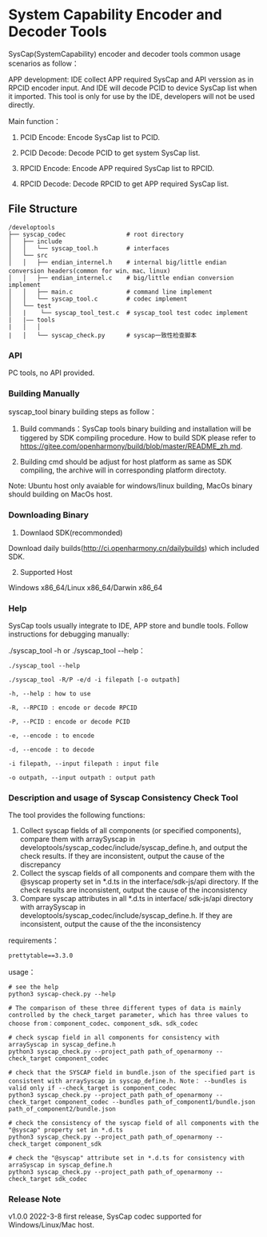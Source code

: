 # System Capability Encoder and Decoder Tools

SysCap(SystemCapability) encoder and decoder tools common usage scenarios as follow：

APP development: IDE collect APP required SysCap and API verssion as in RPCID encoder input. And IDE will decode PCID to device SysCap list when it imported. This tool is only for use by the IDE, developers will not be used directly.

Main function：

1. PCID Encode: Encode SysCap list to PCID.

2. PCID Decode: Decode PCID to get system SysCap list.

3. RPCID Encode: Encode APP required SysCap list to RPCID.

4. RPCID Decode: Decode RPCID to get APP required SysCap list.

## File Structure

```
/developtools
├── syscap_codec                 # root directory
│   ├── include
│   │   └── syscap_tool.h        # interfaces
│   └── src
│   │   ├── endian_internel.h    # internal big/little endian conversion headers(common for win、mac、linux)
│   │   ├── endian_internel.c    # big/little endian conversion implement
│   │   ├── main.c               # command line implement
│   │   └── syscap_tool.c        # codec implement
│   └── test 
│   |    └── syscap_tool_test.c  # syscap_tool test codec implement
|   |—— tools
|   │   │
|   │   └── syscap_check.py      # syscap一致性检查脚本
```

### API

PC tools, no API provided.

### Building Manually

syscap_tool binary building steps as follow：

1. Build commands：SysCap tools binary building and installation will be tiggered by SDK compiling procedure. How to build SDK please refer to https://gitee.com/openharmony/build/blob/master/README_zh.md.

2. Building cmd should be adjust for host platform as same as SDK compiling, the archive will in corresponding platform directoty.

Note: Ubuntu host only avaiable for windows/linux building, MacOs binary should building on MacOs host.

### Downloading Binary

1. Downlaod SDK(recommonded)

Download daily builds(http://ci.openharmony.cn/dailybuilds) which included SDK.

2. Supported Host

Windows x86_64/Linux x86_64/Darwin x86_64

### Help

SysCap tools usually integrate to IDE, APP store and bundle tools. Follow instructions for debugging manually:

./syscap_tool -h or ./syscap_tool --help：
```
./syscap_tool --help

./syscap_tool -R/P -e/d -i filepath [-o outpath]

-h, --help : how to use

-R, --RPCID : encode or decode RPCID

-P, --PCID : encode or decode PCID

-e, --encode : to encode

-d, --encode : to decode

-i filepath, --input filepath : input file

-o outpath, --input outpath : output path
```

### Description and usage of Syscap Consistency Check Tool

The tool provides the following functions:

1. Collect syscap fields of all components (or specified components), compare them with arraySyscap in developtools/syscap_codec/include/syscap_define.h, and output the check results. If they are inconsistent, output the cause of the discrepancy
2. Collect the syscap fields of all components and compare them with the @syscap property set in *.d.ts in the interface/sdk-js/api directory. If the check results are inconsistent, output the cause of the inconsistency
3. Compare syscap attributes in all *.d.ts in interface/ sdk-js/api directory with arraySyscap in developtools/syscap_codec/include/syscap_define.h. If they are inconsistent, output the cause of the the inconsistency

requirements：

```txt
prettytable==3.3.0
```

usage：

```shell
# see the help
python3 syscap-check.py --help

# The comparison of these three different types of data is mainly controlled by the check_target parameter, which has three values to choose from：component_codec、component_sdk、sdk_codec

# check syscap field in all components for consistency with arraySyscap in syscap_define.h
python3 syscap_check.py --project_path path_of_openarmony --check_target component_codec

# check that the SYSCAP field in bundle.json of the specified part is consistent with arraySyscap in syscap_define.h. Note： --bundles is valid only if --check_target is component_codec
python3 syscap_check.py --project_path path_of_openarmony --check_target component_codec --bundles path_of_component1/bundle.json path_of_component2/bundle.json

# check the consistency of the syscap field of all components with the "@syscap" property set in *.d.ts
python3 syscap_check.py --project_path path_of_openarmony --check_target component_sdk

# check the "@syscap" attribute set in *.d.ts for consistency with arraSyscap in syscap_define.h
python3 syscap_check.py --project_path path_of_openarmony --check_target sdk_codec
```

### Release Note

v1.0.0 2022-3-8 first release, SysCap codec supported for Windows/Linux/Mac host.